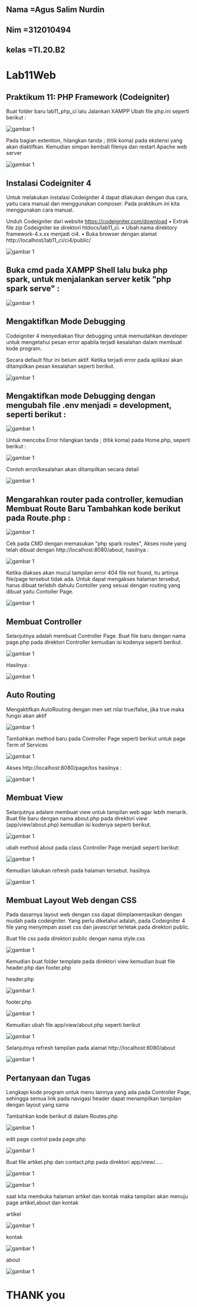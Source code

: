 ## Nama =Agus Salim Nurdin

## Nim  =312010494

## kelas =TI.20.B2


# Lab11Web
## Praktikum 11: PHP Framework (Codeigniter)
Buat folder baru lab11_php_ci lalu Jalankan XAMPP Ubah file php.ini seperti berikut :

![gambar 1](screenshot/Screenshot%20(6).png)

Pada bagian extention, hilangkan tanda ; (titik koma) pada ekstensi yang akan 
diaktifkan. Kemudian simpan kembali filenya dan restart Apache web server

![gambar 1](screenshot/Screenshot%20(9).png)

## Instalasi Codeigniter 4
Untuk melakukan instalasi Codeigniter 4 dapat dilakukan dengan dua cara, yaitu cara 
manual dan menggunakan composer. Pada praktikum ini kita menggunakan cara 
manual.

Unduh Codeigniter dari website https://codeigniter.com/download
• Extrak file zip Codeigniter ke direktori htdocs/lab11_ci.
• Ubah nama direktory framework-4.x.xx menjadi ci4.
• Buka browser dengan alamat http://localhost/lab11_ci/ci4/public/

![gambar 1](screenshot/Screenshot%20(10).png)

## Buka cmd pada XAMPP Shell lalu buka php spark, untuk menjalankan server ketik "php spark serve" :

![gambar 1](screenshot/Screenshot%20(11).png)


## Mengaktifkan Mode Debugging
Codeigniter 4 menyediakan fitur debugging untuk memudahkan developer untuk 
mengetahui pesan error apabila terjadi kesalahan dalam membuat kode program.

Secara default fitur ini belum aktif. Ketika terjadi error pada aplikasi akan ditampilkan 
pesan kesalahan seperti berikut.

![gambar 1](screenshot/Screenshot%20(15).png)

## Mengaktifkan mode Debugging dengan mengubah file .env menjadi = development, seperti berikut :

![gambar 1](screenshot/Screenshot%20(16).png)

Untuk mencoba Error hilangkan tanda ; (titik koma) pada Home.php, seperti berikut :

![gambar 1](screenshot/Screenshot%20(17).png)

Contoh error/kesalahan akan ditampilkan secara detail

![gambar 1](screenshot/Screenshot%20(18).png)

## Mengarahkan router pada controller, kemudian Membuat Route Baru Tambahkan kode berikut pada Route.php :

![gambar 1](screenshot/Screenshot%20(19).png)

Cek pada CMD dengan memasukan "php spark routes", Akses route yang telah dibuat dengan http://localhost:8080/about, hasilnya :

![gambar 1](screenshot/Screenshot%20(20).png)

Ketika diakses akan mucul tampilan error 404 file not found, itu artinya file/page 
tersebut tidak ada. Untuk dapat mengakses halaman tersebut, harus dibuat terlebih 
dahulu Contoller yang sesuai dengan routing yang dibuat yaitu Contoller Page.

![gambar 1](screenshot/Screenshot%20(21).png)

## Membuat Controller
Selanjutnya adalah membuat Controller Page. Buat file baru dengan nama page.php 
pada direktori Controller kemudian isi kodenya seperti berikut.

![gambar 1](screenshot/Screenshot%20(22).png)

Hasilnya :

![gambar 1](screenshot/Screenshot%20(23).png)

## Auto Routing
Mengaktifkan AutoRouting dengan men set nilai true/false, jika true maka fungsi akan aktif

![gambar 1](screenshot/Screenshot%20(24).png)

Tambahkan method baru pada Controller Page seperti berikut untuk page Term of Services

![gambar 1](screenshot/Screenshot%20(43).png)

Akses http://localhost:8080/page/tos hasilnya :

![gambar 1](screenshot/Screenshot%20(25).png)

## Membuat View
Selanjutnya adalam membuat view untuk tampilan web agar lebih menarik. Buat file 
baru dengan nama about.php pada direktori view (app/view/about.php) kemudian isi 
kodenya seperti berikut.

![gambar 1](screenshot/Screenshot%20(27).png)

ubah method about pada class Controller Page menjadi seperti berikut:

![gambar 1](screenshot/Screenshot%20(28).png)

Kemudian lakukan refresh pada halaman tersebut.
hasilnya

![gambar 1](screenshot/Screenshot%20(29).png)

## Membuat Layout Web dengan CSS
Pada dasarnya layout web dengan css dapat diimplamentasikan dengan mudah pada 
codeigniter. Yang perlu diketahui adalah, pada Codeigniter 4 file yang menyimpan asset 
css dan javascript terletak pada direktori public. 

Buat file css pada direktori public dengan nama style.css

![gambar 1](screenshot/Screenshot%20(30).png)

Kemudian buat folder template pada direktori view kemudian buat file header.php dan footer.php

header.php

![gambar 1](screenshot/Screenshot%20(31).png)

footer.php

![gambar 1](screenshot/Screenshot%20(32).png)

Kemudian ubah file app/view/about.php seperti berikut

![gambar 1](screenshot/Screenshot%20(33).png)

Selanjutnya refresh tampilan pada alamat http://localhost:8080/about

![gambar 1](screenshot/Screenshot%20(34).png)

## Pertanyaan dan Tugas

Lengkapi kode program untuk menu lainnya yang ada pada Controller Page, sehingga semua link pada navigasi header dapat menampilkan tampilan dengan layout yang sama

Tambahkan kode berikut di dalam Routes.php

![gambar 1](screenshot/Screenshot%20(35).png)

edit page control pada page.php

![gambar 1](screenshot/Screenshot%20(36).png)

Buat file artikel.php dan contact.php pada direktori app/view/.....

![gambar 1](screenshot/Screenshot%20(37).png)

![gambar 1](screenshot/Screenshot%20(38).png)

saat kita membuka halaman artikel dan kontak maka tampilan akan menuju page artikel,about dan kontak 

artikel

![gambar 1](screenshot/Screenshot%20(39).png)

kontak

![gambar 1](screenshot/Screenshot%20(40).png)

about

![gambar 1](screenshot/Screenshot%20(41).png)



# THANK you


